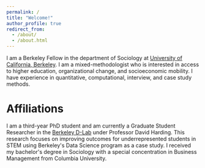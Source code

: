 ```yaml
---
permalink: /
title: "Welcome!"
author_profile: true
redirect_from: 
  - /about/
  - /about.html
---
```


I am a Berkeley Fellow in the department of Sociology at [University of California, Berkeley](https://sociology.berkeley.edu/graduate-student/jacqueline-brown). I am a mixed-methodologist who is interested in access to higher education, organizational change, and socioeconomic mobility. I have experience in quantitative, computational, interview, and case study methods. 

Affiliations
======
I am a third-year PhD student and am currently a Graduate Student Researcher in the [Berkeley D-Lab](https://dlab.berkeley.edu/home) under Professor David Harding. This research focuses on improving outcomes for underrepresented students in STEM using Berkeley's Data Science program as a case study. I received my bachelor's degree in Sociology with a special concentration in Business Management from Columbia University. 
